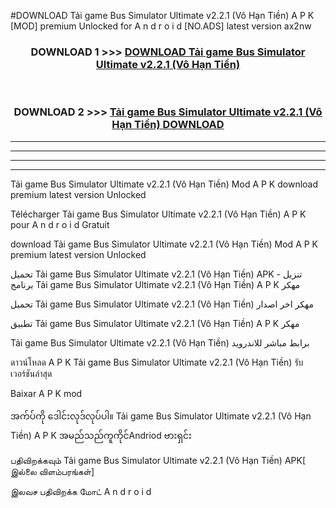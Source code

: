 #DOWNLOAD Tải game Bus Simulator Ultimate  v2.2.1 (Vô Hạn Tiền) A P K [MOD] premium Unlocked for A n d r o i d [NO.ADS] latest version ax2nw



<div align="center">

<h3>DOWNLOAD 1 >>> <a href="https://teeasianyam.web.app?sq=Tải game Bus Simulator Ultimate  v2.2.1 (Vô Hạn Tiền)">DOWNLOAD Tải game Bus Simulator Ultimate  v2.2.1 (Vô Hạn Tiền) </a></h3><br>

<h3>DOWNLOAD 2 >>> <a href="https://teeasianyam.web.app?sq=Tải game Bus Simulator Ultimate  v2.2.1 (Vô Hạn Tiền) ">Tải game Bus Simulator Ultimate  v2.2.1 (Vô Hạn Tiền)  DOWNLOAD </a></h3>

</div>


----------------------------------------------------------

----------------------------------------------------------

----------------------------------------------------------

----------------------------------------------------------


Tải game Bus Simulator Ultimate  v2.2.1 (Vô Hạn Tiền)  Mod A P K download premium latest version Unlocked

Télécharger Tải game Bus Simulator Ultimate  v2.2.1 (Vô Hạn Tiền)  A P K pour A n d r o i d Gratuit

download Tải game Bus Simulator Ultimate  v2.2.1 (Vô Hạn Tiền)  Mod A P K premium latest version Unlocked

تحميل Tải game Bus Simulator Ultimate  v2.2.1 (Vô Hạn Tiền)  APK - تنزيل برنامج Tải game Bus Simulator Ultimate  v2.2.1 (Vô Hạn Tiền)  A P K مهكر

تحميل Tải game Bus Simulator Ultimate  v2.2.1 (Vô Hạn Tiền)  مهكر اخر اصدار

تطبيق Tải game Bus Simulator Ultimate  v2.2.1 (Vô Hạn Tiền)  A P K مهكر

Tải game Bus Simulator Ultimate  v2.2.1 (Vô Hạn Tiền)  برابط مباشر للاندرويد

ดาวน์โหลด A P K Tải game Bus Simulator Ultimate  v2.2.1 (Vô Hạn Tiền)  รับเวอร์ชันล่าสุด

Baixar A P K mod

အက်ပ်ကို ဒေါင်းလုဒ်လုပ်ပါ။ Tải game Bus Simulator Ultimate  v2.2.1 (Vô Hạn Tiền)  A P K အမည်သည်ကူကိုင်Andriod ဗားရှင်း

பதிவிறக்கவும் Tải game Bus Simulator Ultimate  v2.2.1 (Vô Hạn Tiền)  APK[ இல்லை விளம்பரங்கள்] 
 
இலவச பதிவிறக்க மோட் A n d r o i d




